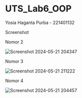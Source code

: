 # UTS_Lab6_OOP
Yosia Haganta Purba - 221401132

Screenshot

Nomor 2

![Screenshot 2024-05-21 204347](https://github.com/yosiaprb/UTS_Lab6_OOP/assets/115151509/f96dcc70-e93d-4e52-9722-8d35522718a0)

Nomor 3

![Screenshot 2024-05-21 211222](https://github.com/yosiaprb/UTS_Lab6_OOP/assets/115151509/d08b95d7-464b-45d0-843f-aee509a53eb8)

Nomor 4

![Screenshot 2024-05-21 204457](https://github.com/yosiaprb/UTS_Lab6_OOP/assets/115151509/544d410d-828f-4f1e-974c-1f3b04a3e149)
